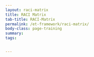 ```yaml
---
layout: raci-matrix
title: RACI Matrix
tab-title: RACI-Matrix
permalink: /et-framework/raci-matrix/
body-class: page-training
summary: 
tags: 


---
```

